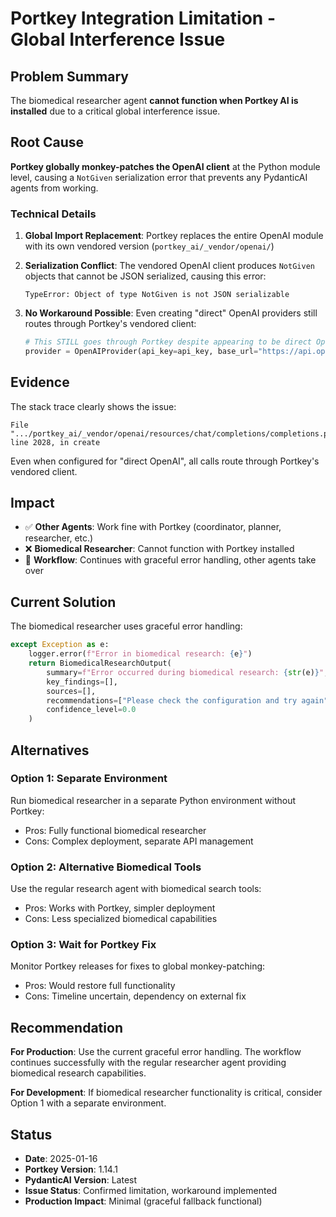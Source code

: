 # Portkey Integration Limitation - Global Interference Issue

## Problem Summary

The biomedical researcher agent **cannot function when Portkey AI is installed** due to a critical global interference issue.

## Root Cause

**Portkey globally monkey-patches the OpenAI client** at the Python module level, causing a `NotGiven` serialization error that prevents any PydanticAI agents from working.

### Technical Details

1. **Global Import Replacement**: Portkey replaces the entire OpenAI module with its own vendored version (`portkey_ai/_vendor/openai/`)

2. **Serialization Conflict**: The vendored OpenAI client produces `NotGiven` objects that cannot be JSON serialized, causing this error:
   ```
   TypeError: Object of type NotGiven is not JSON serializable
   ```

3. **No Workaround Possible**: Even creating "direct" OpenAI providers still routes through Portkey's vendored client:
   ```python
   # This STILL goes through Portkey despite appearing to be direct OpenAI
   provider = OpenAIProvider(api_key=api_key, base_url="https://api.openai.com/v1")
   ```

## Evidence

The stack trace clearly shows the issue:
```
File ".../portkey_ai/_vendor/openai/resources/chat/completions/completions.py", line 2028, in create
```

Even when configured for "direct OpenAI", all calls route through Portkey's vendored client.

## Impact

- ✅ **Other Agents**: Work fine with Portkey (coordinator, planner, researcher, etc.)
- ❌ **Biomedical Researcher**: Cannot function with Portkey installed
- 🔄 **Workflow**: Continues with graceful error handling, other agents take over

## Current Solution

The biomedical researcher uses graceful error handling:

```python
except Exception as e:
    logger.error(f"Error in biomedical research: {e}")
    return BiomedicalResearchOutput(
        summary=f"Error occurred during biomedical research: {str(e)}",
        key_findings=[],
        sources=[],
        recommendations=["Please check the configuration and try again"],
        confidence_level=0.0
    )
```

## Alternatives

### Option 1: Separate Environment
Run biomedical researcher in a separate Python environment without Portkey:
- Pros: Fully functional biomedical researcher
- Cons: Complex deployment, separate API management

### Option 2: Alternative Biomedical Tools
Use the regular research agent with biomedical search tools:
- Pros: Works with Portkey, simpler deployment
- Cons: Less specialized biomedical capabilities

### Option 3: Wait for Portkey Fix
Monitor Portkey releases for fixes to global monkey-patching:
- Pros: Would restore full functionality
- Cons: Timeline uncertain, dependency on external fix

## Recommendation

**For Production**: Use the current graceful error handling. The workflow continues successfully with the regular researcher agent providing biomedical research capabilities.

**For Development**: If biomedical researcher functionality is critical, consider Option 1 with a separate environment.

## Status

- **Date**: 2025-01-16
- **Portkey Version**: 1.14.1
- **PydanticAI Version**: Latest
- **Issue Status**: Confirmed limitation, workaround implemented
- **Production Impact**: Minimal (graceful fallback functional) 